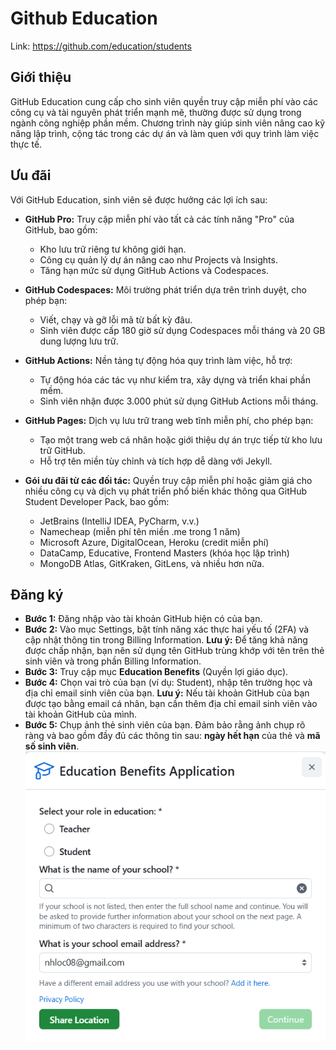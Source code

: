 # Github Education
Link: https://github.com/education/students

## Giới thiệu

GitHub Education cung cấp cho sinh viên quyền truy cập miễn phí vào các công cụ và tài nguyên phát triển mạnh mẽ, thường được sử dụng trong ngành công nghiệp phần mềm. Chương trình này giúp sinh viên nâng cao kỹ năng lập trình, cộng tác trong các dự án và làm quen với quy trình làm việc thực tế.

## Ưu đãi

Với GitHub Education, sinh viên sẽ được hưởng các lợi ích sau:

* **GitHub Pro:** Truy cập miễn phí vào tất cả các tính năng "Pro" của GitHub, bao gồm:
  - Kho lưu trữ riêng tư không giới hạn.
  - Công cụ quản lý dự án nâng cao như Projects và Insights.
  - Tăng hạn mức sử dụng GitHub Actions và Codespaces.

* **GitHub Codespaces:** Môi trường phát triển dựa trên trình duyệt, cho phép bạn:
  - Viết, chạy và gỡ lỗi mã từ bất kỳ đâu.
  - Sinh viên được cấp 180 giờ sử dụng Codespaces mỗi tháng và 20 GB dung lượng lưu trữ.

* **GitHub Actions:** Nền tảng tự động hóa quy trình làm việc, hỗ trợ:
  - Tự động hóa các tác vụ như kiểm tra, xây dựng và triển khai phần mềm.
  - Sinh viên nhận được 3.000 phút sử dụng GitHub Actions mỗi tháng.

* **GitHub Pages:** Dịch vụ lưu trữ trang web tĩnh miễn phí, cho phép bạn:
  - Tạo một trang web cá nhân hoặc giới thiệu dự án trực tiếp từ kho lưu trữ GitHub.
  - Hỗ trợ tên miền tùy chỉnh và tích hợp dễ dàng với Jekyll.

* **Gói ưu đãi từ các đối tác:** Quyền truy cập miễn phí hoặc giảm giá cho nhiều công cụ và dịch vụ phát triển phổ biến khác thông qua GitHub Student Developer Pack, bao gồm:
  - JetBrains (IntelliJ IDEA, PyCharm, v.v.)
  - Namecheap (miễn phí tên miền .me trong 1 năm)
  - Microsoft Azure, DigitalOcean, Heroku (credit miễn phí)
  - DataCamp, Educative, Frontend Masters (khóa học lập trình)
  - MongoDB Atlas, GitKraken, GitLens, và nhiều hơn nữa.

## Đăng ký

- **Bước 1:** Đăng nhập vào tài khoản GitHub hiện có của bạn.
- **Bước 2:** Vào mục Settings, bật tính năng xác thực hai yếu tố (2FA) và cập nhật thông tin trong Billing Information. **Lưu ý:** Để tăng khả năng được chấp nhận, bạn nên sử dụng tên GitHub trùng khớp với tên trên thẻ sinh viên và trong phần Billing Information.
- **Bước 3:** Truy cập mục **Education Benefits** (Quyền lợi giáo dục).
- **Bước 4:** Chọn vai trò của bạn (ví dụ: Student), nhập tên trường học và địa chỉ email sinh viên của bạn. **Lưu ý:** Nếu tài khoản GitHub của bạn được tạo bằng email cá nhân, bạn cần thêm địa chỉ email sinh viên vào tài khoản GitHub của mình.
- **Bước 5:** Chụp ảnh thẻ sinh viên của bạn. Đảm bảo rằng ảnh chụp rõ ràng và bao gồm đầy đủ các thông tin sau: **ngày hết hạn** của thẻ và **mã số sinh viên**.
![alt text](images/image-5.png)
